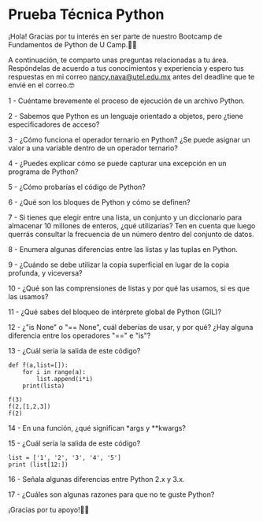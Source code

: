 # Prueba Técnica Python

¡Hola! Gracias por tu interés en ser parte de nuestro Bootcamp de Fundamentos de Python de U Camp.🤖🚀

A continuación, te comparto unas preguntas relacionadas a tu área. Respóndelas de acuerdo a tus conocimientos y experiencia y espero tus respuestas en mi correo nancy.nava@utel.edu.mx antes del deadline que te envié en el correo.🤓

1 - Cuéntame brevemente el proceso de ejecución de un archivo Python.

2 - Sabemos que Python es un lenguaje orientado a objetos, pero ¿tiene especificadores de acceso?

3 - ¿Cómo funciona el operador ternario en Python? ¿Se puede asignar un valor a una variable dentro de un operador ternario?

4 - ¿Puedes explicar cómo se puede capturar una excepción en un programa de Python?

5 - ¿Cómo probarías el código de Python?

6 - ¿Qué son los bloques de Python y cómo se definen?

7 - Si tienes que elegir entre una lista, un conjunto y un diccionario para almacenar 10 millones de enteros, ¿qué utilizarías? Ten en cuenta que luego querrás consultar la frecuencia de un número dentro del conjunto de datos.  

8 - Enumera algunas diferencias entre las listas y las tuplas en Python.

9 - ¿Cuándo se debe utilizar la copia superficial en lugar de la copia profunda, y viceversa?

10 - ¿Qué son las comprensiones de listas y por qué las usamos, si es que las usamos?

11 - ¿Qué sabes del bloqueo de intérprete global de Python (GIL)?

12 - ¿"is None" o "== None", cuál deberías de usar, y por qué? ¿Hay alguna diferencia entre los operadores "==" e "is"?

13 - ¿Cuál sería la salida de este código?
```
def f(a,list=[]):
    for i in range(a):
        list.append(i*i)
    print(lista) 
 
f(3)
f(2,[1,2,3])
f(2) 
```

14 - En una función, ¿qué significan *args y **kwargs?

15 - ¿Cuál sería la salida de este código?
```
list = ['1', '2', '3', '4', '5']
print (list[12:]) 
```

16 - Señala algunas diferencias entre Python 2.x y 3.x.

17 - ¿Cuáles son algunas razones para que no te guste Python?

¡Gracias por tu apoyo!💯🙌
